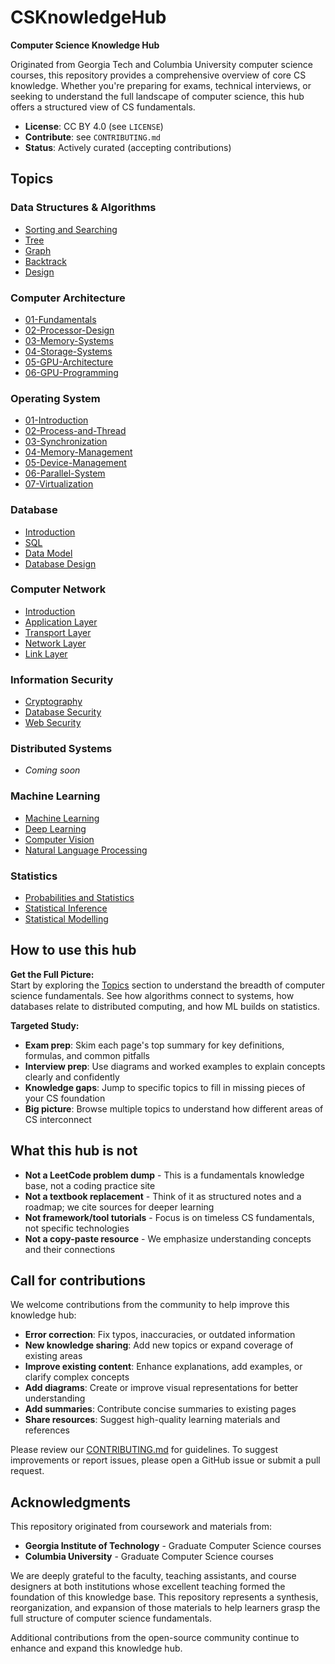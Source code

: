 # CSKnowledgeHub

**Computer Science Knowledge Hub**

Originated from Georgia Tech and Columbia University computer science courses, this repository provides a comprehensive overview of core CS knowledge. Whether you're preparing for exams, technical interviews, or seeking to understand the full landscape of computer science, this hub offers a structured view of CS fundamentals.

- **License**: CC BY 4.0 (see `LICENSE`)
- **Contribute**: see `CONTRIBUTING.md`
- **Status**: Actively curated (accepting contributions)

## Topics

### Data Structures & Algorithms
- [Sorting and Searching](Data%20Structure%20&%20Algorithm/Sorting%20and%20Searching.md)
- [Tree](Data%20Structure%20&%20Algorithm/Tree.md)
- [Graph](Data%20Structure%20&%20Algorithm/Graph.md)
- [Backtrack](Data%20Structure%20&%20Algorithm/Backtrack.md)
- [Design](Data%20Structure%20&%20Algorithm/Design.md)

### Computer Architecture
- [01-Fundamentals](Computer%20Architecture/01-Fundamentals.md)
- [02-Processor-Design](Computer%20Architecture/02-Processor-Design.md)
- [03-Memory-Systems](Computer%20Architecture/03-Memory-Systems.md)
- [04-Storage-Systems](Computer%20Architecture/04-Storage-Systems.md)
- [05-GPU-Architecture](Computer%20Architecture/05-GPU-Architecture.md)
- [06-GPU-Programming](Computer%20Architecture/06-GPU-Programming.md)

### Operating System
- [01-Introduction](Operating%20System/01-Introduction.md)
- [02-Process-and-Thread](Operating%20System/02-Process-and-Thread.md)
- [03-Synchronization](Operating%20System/03-Synchronization.md)
- [04-Memory-Management](Operating%20System/04-Memory-Management.md)
- [05-Device-Management](Operating%20System/05-Device-Management.md)
- [06-Parallel-System](Operating%20System/06-Parallel-System.md)
- [07-Virtualization](Operating%20System/07-Virtualization.md)

### Database
- [Introduction](Database/Introduction.md)
- [SQL](Database/SQL.md)
- [Data Model](Database/Data%20Model.md)
- [Database Design](Database/Database%20Design.md)

### Computer Network
- [Introduction](Computer%20Network/Introduction.md)
- [Application Layer](Computer%20Network/Application%20Layer.md)
- [Transport Layer](Computer%20Network/Transport%20Layer.md)
- [Network Layer](Computer%20Network/Network%20Layer.md)
- [Link Layer](Computer%20Network/Link%20Layer.md)

### Information Security
- [Cryptography](Information%20Security/Cryptography.md)
- [Database Security](Information%20Security/Database%20Security.md)
- [Web Security](Information%20Security/Web%20Security.md)

### Distributed Systems
- *Coming soon*

### Machine Learning
- [Machine Learning](Machine%20Learning/Machine%20Learning.md)
- [Deep Learning](Machine%20Learning/Deep%20Learning.md)
- [Computer Vision](Machine%20Learning/Computer%20Vision.md)
- [Natural Language Processing](Machine%20Learning/Natural%20Language%20Processing.md)

### Statistics
- [Probabilities and Statistics](Statistics/Probs%20and%20Stats.md)
- [Statistical Inference](Statistics/Stats%20Inference.md)
- [Statistical Modelling](Statistics/Stats%20Modelling.md)

## How to use this hub

**Get the Full Picture:**  
Start by exploring the [Topics](#topics) section to understand the breadth of computer science fundamentals. See how algorithms connect to systems, how databases relate to distributed computing, and how ML builds on statistics.

**Targeted Study:**
- **Exam prep**: Skim each page's top summary for key definitions, formulas, and common pitfalls
- **Interview prep**: Use diagrams and worked examples to explain concepts clearly and confidently
- **Knowledge gaps**: Jump to specific topics to fill in missing pieces of your CS foundation
- **Big picture**: Browse multiple topics to understand how different areas of CS interconnect

## What this hub is not

- **Not a LeetCode problem dump** - This is a fundamentals knowledge base, not a coding practice site
- **Not a textbook replacement** - Think of it as structured notes and a roadmap; we cite sources for deeper learning
- **Not framework/tool tutorials** - Focus is on timeless CS fundamentals, not specific technologies
- **Not a copy-paste resource** - We emphasize understanding concepts and their connections

## Call for contributions

We welcome contributions from the community to help improve this knowledge hub:

- **Error correction**: Fix typos, inaccuracies, or outdated information
- **New knowledge sharing**: Add new topics or expand coverage of existing areas
- **Improve existing content**: Enhance explanations, add examples, or clarify complex concepts
- **Add diagrams**: Create or improve visual representations for better understanding
- **Add summaries**: Contribute concise summaries to existing pages
- **Share resources**: Suggest high-quality learning materials and references

Please review our [CONTRIBUTING.md](CONTRIBUTING.md) for guidelines. To suggest improvements or report issues, please open a GitHub issue or submit a pull request.

## Acknowledgments

This repository originated from coursework and materials from:

- **Georgia Institute of Technology** - Graduate Computer Science courses
- **Columbia University** - Graduate Computer Science courses

We are deeply grateful to the faculty, teaching assistants, and course designers at both institutions whose excellent teaching formed the foundation of this knowledge base. This repository represents a synthesis, reorganization, and expansion of those materials to help learners grasp the full structure of computer science fundamentals.

Additional contributions from the open-source community continue to enhance and expand this knowledge hub.
